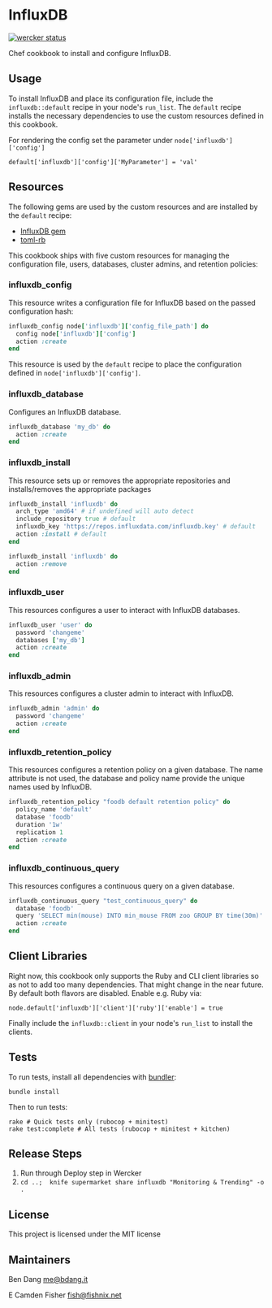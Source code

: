 # InfluxDB

[![wercker status](https://app.wercker.com/status/d0f175cb46e417cde7974f179e63084d/m "wercker status")](https://app.wercker.com/project/bykey/d0f175cb46e417cde7974f179e63084d)

Chef cookbook to install and configure InfluxDB.

## Usage
To install InfluxDB and place its configuration file, include the
`influxdb::default` recipe in your node's `run_list`. The `default` recipe
installs the necessary dependencies to use the custom resources defined in this
cookbook.

For rendering the config set the parameter under
`node['influxdb']['config']`

`default['influxdb']['config']['MyParameter'] = 'val'`

## Resources
The following gems are used by the custom resources and are installed by the
`default` recipe:

 - [InfluxDB gem](https://github.com/influxdb/influxdb-ruby)
 - [toml-rb](https://github.com/emancu/toml-rb)

This cookbook ships with five custom resources for managing the configuration
file, users, databases, cluster admins, and retention policies:

### influxdb_config
This resource writes a configuration file for InfluxDB based on the passed
configuration hash:

```ruby
influxdb_config node['influxdb']['config_file_path'] do
  config node['influxdb']['config']
  action :create
end
```

This resource is used by the `default` recipe to place the configuration
defined in `node['influxdb']['config']`.

### influxdb\_database
Configures an InfluxDB database.

```ruby
influxdb_database 'my_db' do
  action :create
end
```

### influxdb\_install
This resource sets up or removes the appropriate repositories and installs/removes the appropriate packages

```ruby
influxdb_install 'influxdb' do
  arch_type 'amd64' # if undefined will auto detect
  include_repository true # default
  influxdb_key 'https://repos.influxdata.com/influxdb.key' # default
  action :install # default
end
```

```ruby
influxdb_install 'influxdb' do
  action :remove
end
```

### influxdb\_user
This resources configures a user to interact with InfluxDB databases.

```ruby
influxdb_user 'user' do
  password 'changeme'
  databases ['my_db']
  action :create
end
```

### influxdb\_admin
This resources configures a cluster admin to interact with InfluxDB.

```ruby
influxdb_admin 'admin' do
  password 'changeme'
  action :create
end
```

### influxdb\_retention\_policy
This resources configures a retention policy on a given database. The name
attribute is not used, the database and policy name provide the unique names
used by InfluxDB.

```ruby
influxdb_retention_policy "foodb default retention policy" do
  policy_name 'default'
  database 'foodb'
  duration '1w'
  replication 1
  action :create
end
```

### influxdb\_continuous\_query
This resources configures a continuous query on a given database.

```ruby
influxdb_continuous_query "test_continuous_query" do
  database 'foodb'
  query 'SELECT min(mouse) INTO min_mouse FROM zoo GROUP BY time(30m)'
  action :create
end
```

## Client Libraries
Right now, this cookbook only supports the Ruby and CLI client libraries so as
not to add too many dependencies. That might change in the near future. By
default both flavors are disabled. Enable e.g. Ruby via:

`node.default['influxdb']['client']['ruby']['enable'] = true`

Finally include the `influxdb::client` in your node's `run_list` to install the
clients.

## Tests

To run tests, install all dependencies with [bundler](http://bundler.io/):

    bundle install

Then to run tests:

    rake # Quick tests only (rubocop + minitest)
    rake test:complete # All tests (rubocop + minitest + kitchen)

## Release Steps

1. Run through Deploy step in Wercker
2. `cd ..;  knife supermarket share influxdb "Monitoring & Trending" -o .`

## License
This project is licensed under the MIT license

## Maintainers
Ben Dang <me@bdang.it>

E Camden Fisher <fish@fishnix.net>
